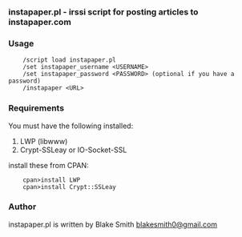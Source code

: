 ### instapaper.pl - irssi script for posting articles to instapaper.com

### Usage

		/script load instapaper.pl
		/set instapaper_username <USERNAME>
		/set instapaper_password <PASSWORD> (optional if you have a password)
		/instapaper <URL>

### Requirements

You must have the following installed:

1. LWP (libwww)
2. Crypt-SSLeay or IO-Socket-SSL

install these from CPAN:

		cpan>install LWP
		cpan>install Crypt::SSLeay

### Author

instapaper.pl is written by Blake Smith <blakesmith0@gmail.com>
